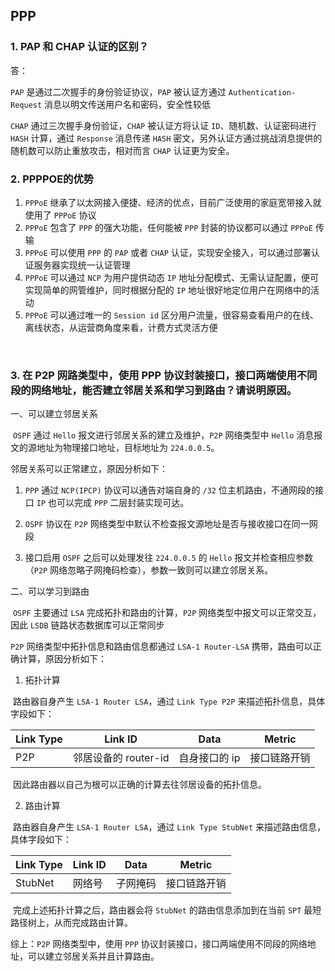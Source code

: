 ## PPP

### 1. PAP 和 CHAP 认证的区别？

答：

`PAP` 是通过二次握手的身份验证协议，`PAP` 被认证方通过 `Authentication-Request` 消息以明文传送用户名和密码，安全性较低

`CHAP` 通过三次握手身份验证，`CHAP` 被认证方将认证 `ID`、随机数、认证密码进行 `HASH` 计算，通过 `Response` 消息传递 `HASH` 密文，另外认证方通过挑战消息提供的随机数可以防止重放攻击，相对而言 `CHAP` 认证更为安全。



### 2. PPPPOE的优势

1. `PPPoE` 继承了以太网接入便捷、经济的优点，目前广泛使用的家庭宽带接入就使用了 `PPPoE` 协议
2. `PPPoE` 包含了 `PPP` 的强大功能，任何能被 `PPP` 封装的协议都可以通过 `PPPoE` 传输
3. `PPPoE` 可以使用 `PPP` 的 `PAP` 或者 `CHAP` 认证，实现安全接入，可以通过部署认证服务器实现统一认证管理
4. `PPPoE` 可以通过 `NCP` 为用户提供动态 `IP` 地址分配模式、无需认证配置，便可实现简单的网管维护，同时根据分配的 `IP` 地址很好地定位用户在网络中的活动
5. `PPPoE` 可以通过唯一的 `Session id` 区分用户流量，很容易查看用户的在线、离线状态，从运营商角度来看，计费方式灵活方便

​	

### 3. 在 P2P 网路类型中，使用 PPP 协议封装接口，接口两端使用不同段的网络地址，能否建立邻居关系和学习到路由？请说明原因。

一、可以建立邻居关系

​	`OSPF` 通过 `Hello` 报文进行邻居关系的建立及维护，`P2P` 网络类型中 `Hello` 消息报文的源地址为物理接口地址，目标地址为 `224.0.0.5`。

   邻居关系可以正常建立，原因分析如下：

1. `PPP` 通过 `NCP(IPCP)` 协议可以通告对端自身的 `/32` 位主机路由，不通网段的接口 `IP` 也可以完成 `PPP` 二层封装实现可达。

2. `OSPF` 协议在 `P2P` 网络类型中默认不检查报文源地址是否与接收接口在同一网段

3. 接口启用 `OSPF` 之后可以处理发往 `224.0.0.5` 的 `Hello` 报文并检查相应参数（`P2P` 网络忽略子网掩码检查），参数一致则可以建立邻居关系。 

二、可以学习到路由

​	`OSPF` 主要通过 `LSA` 完成拓扑和路由的计算，`P2P` 网络类型中报文可以正常交互，因此 `LSDB` 链路状态数据库可以正常同步

`P2P` 网络类型中拓扑信息和路由信息都通过 `LSA-1 Router-LSA` 携带，路由可以正确计算，原因分析如下：

1. 拓扑计算

​	路由器自身产生 `LSA-1 Router LSA`，通过 `Link Type P2P` 来描述拓扑信息，具体字段如下：

   | Link Type | Link ID              | Data          | Metric       |
   | --------- | -------------------- | ------------- | ------------ |
   | P2P       | 邻居设备的 router-id | 自身接口的 ip | 接口链路开销 |

​	因此路由器以自己为根可以正确的计算去往邻居设备的拓扑信息。

2. 路由计算

​	路由器自身产生 `LSA-1 Router LSA`，通过 `Link Type StubNet` 来描述路由信息，具体字段如下：

   | Link Type | Link ID | Data     | Metric       |
   | --------- | ------- | -------- | ------------ |
   | StubNet   | 网络号  | 子网掩码 | 接口链路开销 |

​	完成上述拓扑计算之后，路由器会将 `StubNet` 的路由信息添加到在当前 `SPT` 最短路径树上，从而完成路由计算。

   综上：`P2P` 网络类型中，使用 `PPP` 协议封装接口，接口两端使用不同段的网络地址，可以建立邻居关系并且计算路由。

   

   